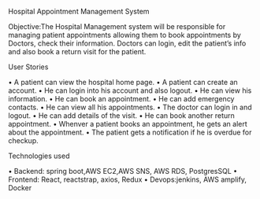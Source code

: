 Hospital Appointment Management System

Objective:The Hospital Management system will be  responsible for managing patient appointments allowing them to book appointments by Doctors, check their information. Doctors can login, edit the patient’s info and also book a return visit for the patient.


User Stories

• A patient can view the hospital home page.
• A patient can create an account.
• He can login into his account and also logout.
• He can view his information.
• He can book an appointment.
• He can add emergency contacts.
• He can view all his appointments.
• The doctor can login in and logout.
• He can add details of the visit.
• He can book another return appointment.
• Whenver a patient books an appointment, he gets an alert about the appointment.
• The patient gets a notification if he is overdue for checkup.

Technologies used

• Backend: spring boot,AWS EC2,AWS SNS, AWS RDS, PostgresSQL
• Frontend: React, reactstrap, axios, Redux
• Devops:jenkins, AWS amplify, Docker


